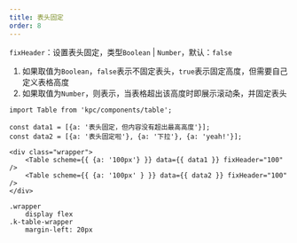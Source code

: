 ```yaml
---
title: 表头固定
order: 8
---
```


`fixHeader`：设置表头固定，类型`Boolean` | `Number`，默认：`false`

1. 如果取值为`Boolean`，`false`表示不固定表头，`true`表示固定高度，但需要自己定义表格高度
2. 如果取值为`Number`，则表示，当表格超出该高度时即展示滚动条，并固定表头

```vdt
import Table from 'kpc/components/table';

const data1 = [{a: '表头固定，但内容没有超出最高高度'}];
const data2 = [{a: '表头固定啦'}, {a: '下拉'}, {a: 'yeah!'}];

<div class="wrapper">
    <Table scheme={{ {a: '100px'} }} data={{ data1 }} fixHeader="100" />
    <Table scheme={{ {a: '100px' } }} data={{ data2 }} fixHeader="100" />
</div>
```

```styl
.wrapper
    display flex
.k-table-wrapper
    margin-left: 20px
```
